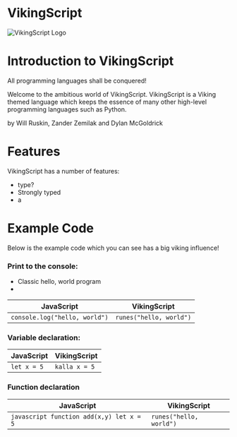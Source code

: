 # VikingScript

![VikingScript Logo](https://user-images.githubusercontent.com/54605290/151878597-51c37b27-4107-4398-b18a-7493c958f40e.PNG)

# Introduction to VikingScript

All programming languages shall be conquered!

Welcome to the ambitious world of VikingScript. VikingScript is a Viking themed language which keeps the essence of many other high-level programming languages such as Python.

by Will Ruskin, Zander Zemilak and Dylan McGoldrick 

# Features

VikingScript has a number of features:

- type?
-  Strongly typed
-  a

# Example Code

Below is the example code which you can see has a big viking influence!

### Print to the console:

- Classic hello, world program
- 

| JavaScript | VikingScript |
| ---------- | ------------ |
| ``` console.log("hello, world") ``` | ``` runes("hello, world") ``` |

### Variable declaration:

| JavaScript | VikingScript |
| ---------- | ------------ |
| ``` let x = 5 ``` | ``` kalla x = 5 ``` |

### Function declaration 
| JavaScript | VikingScript |
| ---------- | ------------ |
| ```javascript function add(x,y) let x = 5``` | ``` runes("hello, world") ``` |
